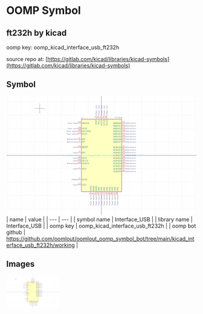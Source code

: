 # OOMP Symbol  
## ft232h  by kicad  
  
oomp key: oomp_kicad_interface_usb_ft232h  
  
source repo at: [https://gitlab.com/kicad/libraries/kicad-symbols](https://gitlab.com/kicad/libraries/kicad-symbols)  
## Symbol  
  
[![working.png](working_600.png)](working.png)  
| name | value | 
| --- | --- | 
| symbol name | Interface_USB | 
| library name | Interface_USB | 
| oomp key | oomp_kicad_interface_usb_ft232h | 
| oomp bot github | https://github.com/oomlout/oomlout_oomp_symbol_bot/tree/main/kicad_interface_usb_ft232h/working | 
## Images  
  
[![working.png](working_140.png)](working.png)  
